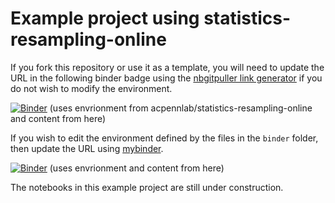 # Example project using statistics-resampling-online

If you fork this repository or use it as a template, you will need to update the URL in the following binder badge using the [nbgitpuller link generator](https://nbgitpuller.readthedocs.io/en/latest/link.html?tab=binder) if you do not wish to modify the environment. 

[![Binder](https://mybinder.org/badge.svg)](https://mybinder.org/v2/gh/acpennlab/statistics-resampling-online/master?urlpath=git-pull%3Frepo%3Dhttps%253A%252F%252Fgithub.com%252Facpennlab%252Fstatistics-resampling-project%26urlpath%3Dlab%252Ftree%252Fstatistics-resampling-project%252Findex.ipynb%26branch%3Dmaster) (uses envrionment from acpennlab/statistics-resampling-online and content from here)

If you wish to edit the environment defined by the files in the `binder` folder, then update the URL using [mybinder](https://mybinder.org/).

[![Binder](https://mybinder.org/badge.svg)](https://mybinder.org/v2/gh/acpennlab/statistics-resampling-project/master?labpath=index.ipynb) (uses envrionment and content from here)

The notebooks in this example project are still under construction.

